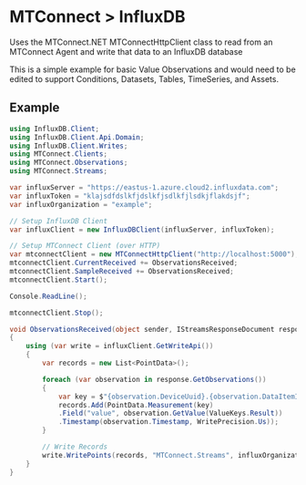 # MTConnect > InfluxDB
Uses the MTConnect.NET MTConnectHttpClient class to read from an MTConnect Agent and write that data to an InfluxDB database

This is a simple example for basic Value Observations and would need to be edited to support Conditions, Datasets, Tables, TimeSeries, and Assets.

## Example
```c#
using InfluxDB.Client;
using InfluxDB.Client.Api.Domain;
using InfluxDB.Client.Writes;
using MTConnect.Clients;
using MTConnect.Observations;
using MTConnect.Streams;

var influxServer = "https://eastus-1.azure.cloud2.influxdata.com";
var influxToken = "klajsdfdslkfjdslkfjsdlkfjlsdkjflakdsjf";
var influxOrganization = "example";

// Setup InfluxDB Client
var influxClient = new InfluxDBClient(influxServer, influxToken);

// Setup MTConnect Client (over HTTP)
var mtconnectClient = new MTConnectHttpClient("http://localhost:5000");
mtconnectClient.CurrentReceived += ObservationsReceived;
mtconnectClient.SampleReceived += ObservationsReceived;
mtconnectClient.Start();

Console.ReadLine();

mtconnectClient.Stop();

void ObservationsReceived(object sender, IStreamsResponseDocument response)
{
    using (var write = influxClient.GetWriteApi())
    {
        var records = new List<PointData>();

        foreach (var observation in response.GetObservations())
        {
            var key = $"{observation.DeviceUuid}.{observation.DataItemId}";
            records.Add(PointData.Measurement(key)
            .Field("value", observation.GetValue(ValueKeys.Result))
            .Timestamp(observation.Timestamp, WritePrecision.Us));
        }

        // Write Records
        write.WritePoints(records, "MTConnect.Streams", influxOrganization);
    }
}
```
